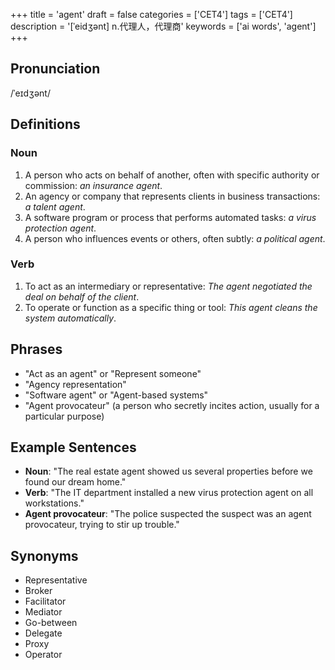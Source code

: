 +++
title = 'agent'
draft = false
categories = ['CET4']
tags = ['CET4']
description = '[ˈeidʒənt] n.代理人，代理商'
keywords = ['ai words', 'agent']
+++

## Pronunciation
/ˈeɪdʒənt/

## Definitions
### Noun
1. A person who acts on behalf of another, often with specific authority or commission: *an insurance agent*.
2. An agency or company that represents clients in business transactions: *a talent agent*.
3. A software program or process that performs automated tasks: *a virus protection agent*.
4. A person who influences events or others, often subtly: *a political agent*.

### Verb
1. To act as an intermediary or representative: *The agent negotiated the deal on behalf of the client*.
2. To operate or function as a specific thing or tool: *This agent cleans the system automatically*.

## Phrases
- "Act as an agent" or "Represent someone"
- "Agency representation"
- "Software agent" or "Agent-based systems"
- "Agent provocateur" (a person who secretly incites action, usually for a particular purpose)

## Example Sentences
- **Noun**: "The real estate agent showed us several properties before we found our dream home."
- **Verb**: "The IT department installed a new virus protection agent on all workstations."
- **Agent provocateur**: "The police suspected the suspect was an agent provocateur, trying to stir up trouble."

## Synonyms
- Representative
- Broker
- Facilitator
- Mediator
- Go-between
- Delegate
- Proxy
- Operator
